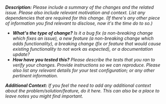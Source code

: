 ***Description:***
*Please include a summary of the changes and the related issue. Please also include relevant motivation and context. List any dependencies that are required for this change. (If there's any other piece of information you find relevant to disclose, now it's the time do to so.)*
 - ***What's the type of change?*** *Is it a bug fix (a non-breaking change which fixes an issue), a new feature (a non-breaking change which adds functionality), a breaking change (fix or feature that would cause existing functionality to not work as expected), or a documentation update?*
 - ***How have you tested this?*** *Please describe the tests that you ran to verify your changes. Provide instructions so we can reproduce. Please also list any relevant details for your test configuration; or any other pertinent information.*

***Additional Context:***
*If you feel the need to add any additional context about the problem/solution/feature, do it here. This can also be a place to leave notes you might find important.*